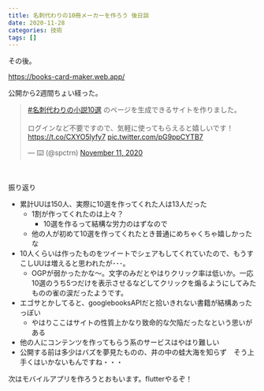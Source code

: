 ```yaml
---
title: 名刺代わりの10冊メーカーを作ろう 後日談
date: 2020-11-28
categories: 技術
tags: []
---
```


その後。

https://books-card-maker.web.app/

公開から2週間ちょい経った。

<blockquote class="twitter-tweet"><p lang="ja" dir="ltr"><a href="https://twitter.com/hashtag/%E5%90%8D%E5%88%BA%E4%BB%A3%E3%82%8F%E3%82%8A%E3%81%AE%E5%B0%8F%E8%AA%AC10%E9%81%B8?src=hash&amp;ref_src=twsrc%5Etfw">#名刺代わりの小説10選</a> のページを生成できるサイトを作りました。<br><br>ログインなど不要ですので、気軽に使ってもらえると嬉しいです！<a href="https://t.co/CXYO5lyfy7">https://t.co/CXYO5lyfy7</a> <a href="https://t.co/pG9ppCYTB7">pic.twitter.com/pG9ppCYTB7</a></p>&mdash; ⌨️ (@spctrn) <a href="https://twitter.com/spctrn/status/1326458312401985540?ref_src=twsrc%5Etfw">November 11, 2020</a></blockquote> <script async src="https://platform.twitter.com/widgets.js" charset="utf-8"></script>

<br>

振り返り
- 累計UUは150人、実際に10選を作ってくれた人は13人だった
  - 1割が作ってくれたのは上々？
    - 10選を作るって結構な労力のはずなので
  - 他の人が初めて10選を作ってくれたとき普通にめちゃくちゃ嬉しかったな
- 10人くらいは作ったものをツイートでシェアもしてくれていたので、もうすこしUUは増えると思われたが･･･。
  - OGPが弱かったかな～。文字のみだとやはりクリック率は低いか。一応10選のうち5つだけを表示させるなどしてクリックを煽るようにしてみたものの雀の涙だったようです。
- エゴサとかしてると、googlebooksAPIだと拾いきれない書籍が結構あったっぽい
  - やはりここはサイトの性質上かなり致命的な欠陥だったなという思いがある
- 他の人にコンテンツを作ってもらう系のサービスはやはり難しい
- 公開する前は多少はバズを夢見たものの、井の中の蛙大海を知らず　そう上手くはいかないもんですね・・・
 
次はモバイルアプリを作ろうとおもいます。flutterやるぞ！